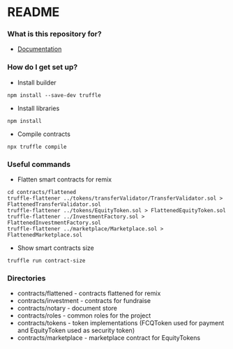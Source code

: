 # README #

### What is this repository for? ###

* [Documentation](https://docs.google.com/document/d/1h5N1owzkbgJ1Bn-BRtWVdiVUWSJCj0_ZOzMmIsnCiwg/edit#heading=h.q45j08c83bcx)

### How do I get set up? ###

* Install builder

```npm install --save-dev truffle```

* Install libraries

```npm install```

* Compile contracts

```npx truffle compile```

### Useful commands ###

* Flatten smart contracts for remix

``` 
cd contracts/flattened
truffle-flattener ../tokens/transferValidator/TransferValidator.sol > FlattenedTransferValidator.sol
truffle-flattener ../tokens/EquityToken.sol > FlattenedEquityToken.sol
truffle-flattener ../InvestmentFactory.sol > FlattenedInvestmentFactory.sol
truffle-flattener ../marketplace/Marketplace.sol > FlattenedMarketplace.sol
```

* Show smart contracts size

```truffle run contract-size```

### Directories ###

* contracts/flattened - contracts flattened for remix
* contracts/investment - contracts for fundraise
* contracts/notary - document store
* contracts/roles - common roles for the project
* contracts/tokens - token implementations (FCQToken used for payment and EquityToken used as security token)
* contracts/marketplace - marketplace contract for EquityTokens

